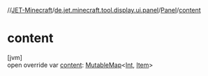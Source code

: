 //[JET-Minecraft](../../../index.md)/[de.jet.minecraft.tool.display.ui.panel](../index.md)/[Panel](index.md)/[content](content.md)

# content

[jvm]\
open override var [content](content.md): [MutableMap](https://kotlinlang.org/api/latest/jvm/stdlib/kotlin.collections/-mutable-map/index.html)&lt;[Int](https://kotlinlang.org/api/latest/jvm/stdlib/kotlin/-int/index.html), [Item](../../de.jet.minecraft.tool.display.item/-item/index.md)&gt;
